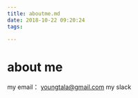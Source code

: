 ```yaml
---
title: aboutme.md
date: 2018-10-22 09:20:24
tags:

---
```


# about me 

my email： youngtala@gmail.com
my slack